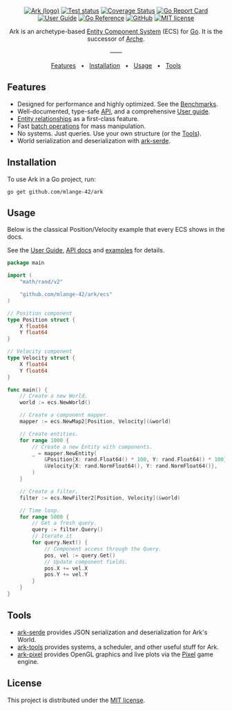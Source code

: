 <div align="center" width="100%">

[![Ark (logo)](https://github.com/user-attachments/assets/4bbe57c6-2e16-43be-ad5e-0cf26c220f21)](https://github.com/mlange-42/ark)
[![Test status](https://img.shields.io/github/actions/workflow/status/mlange-42/ark/tests.yml?branch=main&label=Tests&logo=github)](https://github.com/mlange-42/ark/actions/workflows/tests.yml)
[![Coverage Status](https://img.shields.io/coverallsCoverage/github/mlange-42/ark?logo=coveralls)](https://badge.coveralls.io/github/mlange-42/ark?branch=main)
[![Go Report Card](https://goreportcard.com/badge/github.com/mlange-42/ark)](https://goreportcard.com/report/github.com/mlange-42/ark)
[![User Guide](https://img.shields.io/badge/user_guide-%23007D9C?logo=go&logoColor=white&labelColor=gray)](https://mlange-42.github.io/ark/)
[![Go Reference](https://img.shields.io/badge/reference-%23007D9C?logo=go&logoColor=white&labelColor=gray)](https://pkg.go.dev/github.com/mlange-42/ark)
[![GitHub](https://img.shields.io/badge/github-repo-blue?logo=github)](https://github.com/mlange-42/ark)
[![MIT license](https://img.shields.io/badge/MIT-brightgreen?label=license)](https://github.com/mlange-42/ark/blob/main/LICENSE)

Ark is an archetype-based [Entity Component System](https://en.wikipedia.org/wiki/Entity_component_system) (ECS) for [Go](https://go.dev/).
It is the successor of [Arche](https://github.com/mlange-42/arche).

&mdash;&mdash;

[Features](#features) &nbsp; &bull; &nbsp; [Installation](#installation) &nbsp; &bull; &nbsp; [Usage](#usage) &nbsp; &bull; &nbsp; [Tools](#tools)
</div>

## Features

- Designed for performance and highly optimized. See the [Benchmarks](https://mlange-42.github.io/ark/benchmarks/).
- Well-documented, type-safe [API](https://pkg.go.dev/github.com/mlange-42/ark), and a comprehensive [User guide](https://mlange-42.github.io/ark/).
- [Entity relationships](https://mlange-42.github.io/ark/relations/) as a first-class feature.
- Fast [batch operations](https://mlange-42.github.io/ark/batch/) for mass manipulation.
- No systems. Just queries. Use your own structure (or the [Tools](https://github.com/mlange-42/ark#tools)).
- World serialization and deserialization with [ark-serde](https://github.com/mlange-42/ark-serde).

## Installation

To use Ark in a Go project, run:

```shell
go get github.com/mlange-42/ark
```

## Usage

Below is the classical Position/Velocity example that every ECS shows in the docs.

See the [User Guide](https://mlange-42.github.io/ark/), [API docs](https://pkg.go.dev/github.com/mlange-42/ark) and [examples](https://github.com/mlange-42/ark/tree/main/examples) for details.

```go
package main

import (
	"math/rand/v2"

	"github.com/mlange-42/ark/ecs"
)

// Position component
type Position struct {
	X float64
	Y float64
}

// Velocity component
type Velocity struct {
	X float64
	Y float64
}

func main() {
	// Create a new World.
	world := ecs.NewWorld()

	// Create a component mapper.
	mapper := ecs.NewMap2[Position, Velocity](&world)

	// Create entities.
	for range 1000 {
		// Create a new Entity with components.
		_ = mapper.NewEntity(
			&Position{X: rand.Float64() * 100, Y: rand.Float64() * 100},
			&Velocity{X: rand.NormFloat64(), Y: rand.NormFloat64()},
		)
	}

	// Create a filter.
	filter := ecs.NewFilter2[Position, Velocity](&world)

	// Time loop.
	for range 5000 {
		// Get a fresh query.
		query := filter.Query()
		// Iterate it
		for query.Next() {
			// Component access through the Query.
			pos, vel := query.Get()
			// Update component fields.
			pos.X += vel.X
			pos.Y += vel.Y
		}
	}
}
```

## Tools

- [ark-serde](https://github.com/mlange-42/ark-serde) provides JSON serialization and deserialization for Ark's World.
- [ark-tools](https://github.com/mlange-42/ark-tools) provides systems, a scheduler, and other useful stuff for Ark.
- [ark-pixel](https://github.com/mlange-42/ark-pixel) provides OpenGL graphics and live plots via the [Pixel](https://github.com/gopxl/pixel) game engine.

## License

This project is distributed under the [MIT license](./LICENSE).
